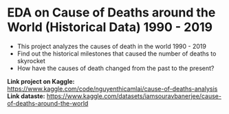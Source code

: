 # EDA on Cause of Deaths around the World (Historical Data) 1990 - 2019 

- This project analyzes the causes of death in the world 1990 - 2019
- Find out the historical milestones that caused the number of deaths to skyrocket
- How have the causes of death changed from the past to the present?

**Link project on Kaggle:** https://www.kaggle.com/code/nguyenthicamlai/cause-of-deaths-analysis
**Link dataste:** https://www.kaggle.com/datasets/iamsouravbanerjee/cause-of-deaths-around-the-world
